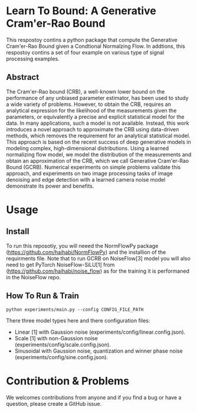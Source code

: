 # Learn To Bound: A Generative Cram\'er-Rao Bound
This respostoy contins a python package that compute the Generative Cram\'er-Rao Bound given a Condtional Normalzing Flow. In addtions, this respostoy contins a set of four example on various type of signal processing examples.
## Abstract 
The Cram\'er-Rao bound (CRB), a well-known lower bound on the performance of any unbiased parameter estimator, has been used to study a wide variety of problems. However, to obtain the CRB,  requires an analytical expression for the likelihood of the measurements given the parameters, or equivalently a precise and explicit statistical model for the data. In many applications, such a model is not available.  Instead, this work introduces a novel approach to approximate the CRB using data-driven methods, which removes the requirement for an analytical statistical model. This approach is based on the recent success of deep generative models in modeling complex, high-dimensional distributions. Using a learned normalizing flow model, we model the distribution of the measurements and obtain an approximation of the CRB, which we call Generative Cram\'er-Rao Bound (GCRB). Numerical experiments on simple problems validate this approach,  and experiments on two image processing tasks of image denoising and edge detection with a learned camera noise model demonstrate its power and benefits.

# Usage

## Install

To run this reposotiy, you will neeed the NormFlowPy package (https://github.com/haihabi/NormFlowPy) and the installion of the requirments file. 
Note that to run GCRB on NoiseFlow[3] model you will also need to get PyTorch NoiseFlow-SiLU[1] from (https://github.com/haihabi/noise_flow) as for the training it is performaned in the NoiseFlow repo.

## How To Run & Train
```
python experiments/main.py --config CONFIG_FILE_PATH
```

There three model types here and there configuration files: 
* Linear [1] with Gaussion noise (experiments/config/linear.config.json).
* Scale [1] with non-Gaussion noise (experiments/config/scale.config.json). 
* Sinusoidal with Gaussion noise, quantization and winner phase noise (experiments/config/sine.config.json). 

# Contribution & Problems

We welcomes contributions from anyone and if you find a bug or have a question, please create a GitHub issue.


